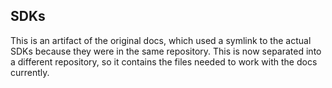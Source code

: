 ## SDKs

This is an artifact of the original docs, which used a symlink to the actual SDKs because they were in the same repository.
This is now separated into a different repository, so it contains the files needed to work with the docs currently.